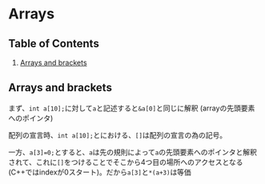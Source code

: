 # Arrays

## Table of Contents
1. [Arrays and brackets](#arrays-and-brackets)

## Arrays and brackets
まず、`int a[10];`に対して`a`と記述すると`&a[0]`と同じに解釈 (arrayの先頭要素へのポインタ)

配列の宣言時、`int a[10];`とにおける、`[]`は配列の宣言の為の記号。

一方、`a[3]=0;`とすると、`a`は先の規則によって`a`の先頭要素へのポインタと解釈されて、これに`[]`をつけることでそこから4つ目の場所へのアクセスとなる(C++ではindexが0スタート)。だから`a[3]`と`*(a+3)`は等価
